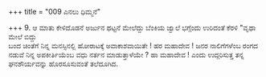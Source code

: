 +++
title = "009 ಎನಲು ಧಿಮ್ಮನೆ"

+++
9. ಆ ಮಾತು ಕೇಳಿದೊಡನೆ ಅರ್ಜುನ ಥಟ್ಟನೆ ಮೇಲೆದ್ದು ಬೆಂಕಿಯ ಜ್ವಾಲೆ ಭಗ್ಗೆಂದು ಉರಿದಂತೆ ಕೆರಳಿ "ವೃಥಾ ಮೇಲೆ ಬಿದ್ದು   
ಬಂದ ಚಿಂತೆಗೆ ನಿನ್ನ ಮನಸ್ಸಿನಲ್ಲಿ ಹೋರಾಟಕ್ಕೆ ಅವಾಕಾಶವಾಯಿತೇ ! ಹರ ಮಹಾದೇವ ! ಜನರ ನಾಲಿಗೆಗಳೆಂಬ ರಂಗದ ನಡುವೆ ನಿನ್ನ ಅಪಕೀರ್ತಿಯೆಂಬ ವಧು ನರ್ತನ ಮಾಡುತ್ತಾಳೆಯೇ ? ಹಾ ಮಹಾದೇವ ! ಎಂದು ಉದ್ಗರಿಸುತ್ತ ತನ್ನ ಘನಶೌರ್ಯವನ್ನು ಹೊರಸೂಸುವಂತೆ ತಲೆದೂಗಿದ.